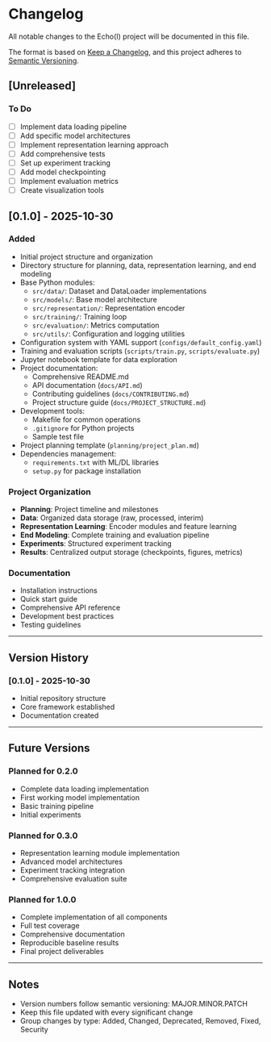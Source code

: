 # Changelog

All notable changes to the Echo(I) project will be documented in this file.

The format is based on [Keep a Changelog](https://keepachangelog.com/en/1.0.0/),
and this project adheres to [Semantic Versioning](https://semver.org/spec/v2.0.0.html).

## [Unreleased]

### To Do
- [ ] Implement data loading pipeline
- [ ] Add specific model architectures
- [ ] Implement representation learning approach
- [ ] Add comprehensive tests
- [ ] Set up experiment tracking
- [ ] Add model checkpointing
- [ ] Implement evaluation metrics
- [ ] Create visualization tools

## [0.1.0] - 2025-10-30

### Added
- Initial project structure and organization
- Directory structure for planning, data, representation learning, and end modeling
- Base Python modules:
  - `src/data/`: Dataset and DataLoader implementations
  - `src/models/`: Base model architecture
  - `src/representation/`: Representation encoder
  - `src/training/`: Training loop
  - `src/evaluation/`: Metrics computation
  - `src/utils/`: Configuration and logging utilities
- Configuration system with YAML support (`configs/default_config.yaml`)
- Training and evaluation scripts (`scripts/train.py`, `scripts/evaluate.py`)
- Jupyter notebook template for data exploration
- Project documentation:
  - Comprehensive README.md
  - API documentation (`docs/API.md`)
  - Contributing guidelines (`docs/CONTRIBUTING.md`)
  - Project structure guide (`docs/PROJECT_STRUCTURE.md`)
- Development tools:
  - Makefile for common operations
  - `.gitignore` for Python projects
  - Sample test file
- Project planning template (`planning/project_plan.md`)
- Dependencies management:
  - `requirements.txt` with ML/DL libraries
  - `setup.py` for package installation

### Project Organization
- **Planning**: Project timeline and milestones
- **Data**: Organized data storage (raw, processed, interim)
- **Representation Learning**: Encoder modules and feature learning
- **End Modeling**: Complete training and evaluation pipeline
- **Experiments**: Structured experiment tracking
- **Results**: Centralized output storage (checkpoints, figures, metrics)

### Documentation
- Installation instructions
- Quick start guide
- Comprehensive API reference
- Development best practices
- Testing guidelines

---

## Version History

### [0.1.0] - 2025-10-30
- Initial repository structure
- Core framework established
- Documentation created

---

## Future Versions

### Planned for 0.2.0
- Complete data loading implementation
- First working model implementation
- Basic training pipeline
- Initial experiments

### Planned for 0.3.0
- Representation learning module implementation
- Advanced model architectures
- Experiment tracking integration
- Comprehensive evaluation suite

### Planned for 1.0.0
- Complete implementation of all components
- Full test coverage
- Comprehensive documentation
- Reproducible baseline results
- Final project deliverables

---

## Notes

- Version numbers follow semantic versioning: MAJOR.MINOR.PATCH
- Keep this file updated with every significant change
- Group changes by type: Added, Changed, Deprecated, Removed, Fixed, Security



